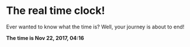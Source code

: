 # The real time clock!

Ever wanted to know what the time is? Well, your journey is about to end!

**The time is Nov 22, 2017, 04:16**